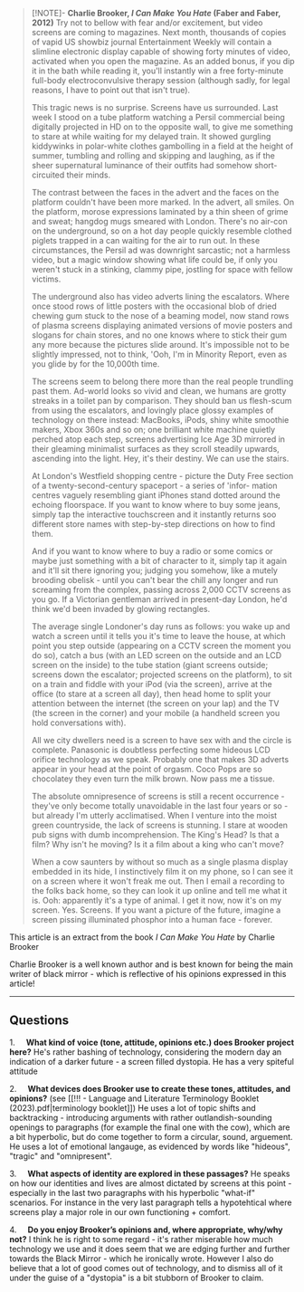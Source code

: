 

>[!NOTE]- **Charlie Brooker, _I Can Make You Hate_ (Faber and Faber, 2012)**
> Try not to bellow with fear and/or excitement, but video screens are coming to magazines. Next month, thousands of copies of vapid US showbiz journal Entertainment Weekly will contain a slimline electronic display capable of showing forty minutes of video, activated when you open the magazine. As an added bonus, if you dip it in the bath while reading it, you'll instantly win a free forty-minute full-body electroconvulsive therapy session (although sadly, for legal reasons, I have to point out that isn't true).
> 
> This tragic news is no surprise. Screens have us surrounded. Last week I stood on a tube platform watching a Persil commercial being digitally projected in HD on to the opposite wall, to give me something to stare at while waiting for my delayed train. It showed gurgling kiddywinks in polar-white clothes gambolling in a field at the height of summer, tumbling and rolling and skipping and laughing, as if the sheer supernatural luminance of their outfits had somehow short-circuited their minds.
> 
> The contrast between the faces in the advert and the faces on the platform couldn't have been more marked. In the advert, all smiles. On the platform, morose expressions laminated by a thin sheen of grime and sweat; hangdog mugs smeared with London. There's no air-con on the underground, so on a hot day people quickly resemble clothed piglets trapped in a can waiting for the air to run out. In these circumstances, the Persil ad was downright sarcastic; not a harmless video, but a magic window showing what life could be, if only you weren't stuck in a stinking, clammy pipe, jostling for space with fellow victims.
> 
> The underground also has video adverts lining the escalators. Where once stood rows of little posters with the occasional blob of dried chewing gum stuck to the nose of a beaming model, now stand rows of plasma screens displaying animated versions of movie posters and slogans for chain stores, and no one knows where to stick their gum any more because the pictures slide around. It's impossible not to be slightly impressed, not to think, 'Ooh, I'm in Minority Report, even as you glide by for the 10,000th time.
> 
> The screens seem to belong there more than the real people trundling past them. Ad-world looks so vivid and clean, we humans are grotty streaks in a toilet pan by comparison. They should ban us flesh-scum from using the escalators, and lovingly place glossy examples of technology on there instead: MacBooks, iPods, shiny white smoothie makers, Xbox 360s and so on; one brilliant white machine quietly perched atop each step, screens advertising Ice Age 3D mirrored in their gleaming minimalist surfaces as they scroll steadily upwards, ascending into the light. Hey, it's their destiny. We can use the stairs.
> 
> At London's Westfield shopping centre - picture the Duty Free section of a twenty-second-century spaceport - a series of 'infor- mation centres vaguely resembling giant iPhones stand dotted around the echoing floorspace. If you want to know where to buy some jeans, simply tap the interactive touchscreen and it instantly returns soo different store names with step-by-step directions on how to find them. 
> 
> And if you want to know where to buy a radio or some comics or maybe just something with a bit of character to it, simply tap it again and it'll sit there ignoring you; judging you somehow, like a mutely brooding obelisk - until you can't bear the chill any longer and run screaming from the complex, passing across 2,000 CCTV screens as you go. If a Victorian gentleman arrived in present-day London, he'd think we'd been invaded by glowing rectangles.
> 
> The average single Londoner's day runs as follows: you wake up and watch a screen until it tells you it's time to leave the house, at which point you step outside (appearing on a CCTV screen the moment you do so), catch a bus (with an LED screen on the outside and an LCD screen on the inside) to the tube station (giant screens outside; screens down the escalator; projected screens on the platform), to sit on a train and fiddle with your iPod (via the screen), arrive at the office (to stare at a screen all day), then head home to split your attention between the internet (the screen on your lap) and the TV (the screen in the corner) and your mobile (a handheld screen you hold conversations with).
> 
> All we city dwellers need is a screen to have sex with and the circle is complete. Panasonic is doubtless perfecting some hideous LCD orifice technology as we speak. Probably one that makes 3D adverts appear in your head at the point of orgasm. Coco Pops are so chocolatey they even turn the milk brown. Now pass me a tissue.
> 
> The absolute omnipresence of screens is still a recent occurrence - they've only become totally unavoidable in the last four years or so - but already I'm utterly acclimatised. When I venture into the moist green countryside, the lack of screens is stunning. I stare at wooden pub signs with dumb incomprehension. The King's Head? Is that a film? Why isn't he moving? Is it a film about a king who can't move?
> 
> When a cow saunters by without so much as a single plasma display embedded in its hide, I instinctively film it on my phone, so I can see it on a screen where it won't freak me out. Then I email a recording to the folks back home, so they can look it up online and tell me what it is. Ooh: apparently it's a type of animal. I get it now, now it's on my screen. Yes. Screens. If you want a picture of the future, imagine a screen pissing illuminated phosphor into a human face - forever.


This article is an extract from the book *I Can Make You Hate* by Charlie Brooker

Charlie Brooker is a well known author and is best known for being the main writer of black mirror - which is reflective of his opinions expressed in this article!

-----
## Questions
1.     **What kind of voice (tone, attitude, opinions etc.) does Brooker project here?**
	He's rather bashing of technology, considering the modern day an indication of a darker future - a screen filled dystopia. He has a very spiteful attitude
	
2.     **What devices does Brooker use to create these tones, attitudes, and opinions?**
	(see [[!!! - Language and Literature Terminology Booklet (2023).pdf|terminology booklet]])
	He uses a lot of topic shifts and backtracking - introducing arguments with rather outlandish-sounding openings to paragraphs (for example the final one with the cow), which are a bit hyperbolic, but do come together to form a circular, sound, arguement.
	He uses a lot of emotional langauge, as evidenced by words like "hideous", "tragic" and "omnipresent". 

3.     **What aspects of identity are explored in these passages?**
	He speaks on how our identities and lives are almost dictated by screens at this point - especially in the last two paragraphs with his hyperbolic "what-if" scenarios.
	For instance in the very last paragraph tells a hypotehtical where screens play a major role in our own functioning + comfort.

4.     **Do you enjoy Brooker’s opinions and, where appropriate, why/why not?**
	I think he is right to some regard - it's rather miserable how much technology we use and it does seem that we are edging further and further towards the Black Mirror - which he ironically wrote.
	However I also do believe that a lot of good comes out of technology, and to dismiss all of it under the guise of a "dystopia" is a bit stubborn of Brooker to claim.